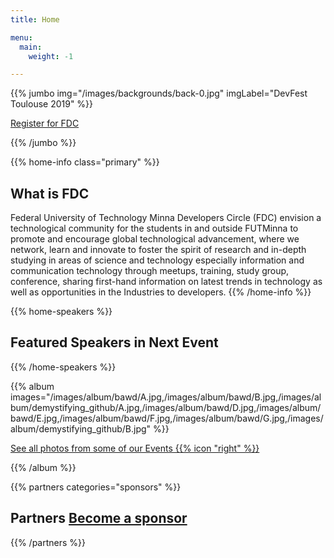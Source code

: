 ```yaml
---
title: Home

menu:
  main:
    weight: -1

---
```



{{% jumbo img="/images/backgrounds/back-0.jpg" imgLabel="DevFest Toulouse 2019" %}}


<!--<a class="btn primary btn-lg" style="margin-top: 1em;" href="https://drive.google.com/file/d/1td_9Cr1b2JZvv0bCpOCJNDsEWgVgEp2Y/view?usp=sharing" target="_blank">Become a sponsor</a>-->

<a class="btn primary btn-lg" href="https://bit.ly/fdc-reg" target="_blank">Register for FDC</a>

{{% /jumbo %}}



{{% home-info class="primary" %}}
## What is FDC

Federal University of Technology Minna Developers Circle (FDC) envision a technological community for the students in and outside FUTMinna to promote and encourage global technological advancement, where we network, learn and innovate to foster the spirit of research and in-depth studying in areas of science and technology especially information and communication technology through meetups, training, study group, conference, sharing first-hand information on latest trends in technology as well as opportunities in the Industries to developers.
{{% /home-info %}}



<!-- ... -->



{{% home-speakers %}}
## Featured Speakers in Next Event


<!-- ...
{{< button-link label="Submit a presentation"
                url="https://conference-hall.io/public/event/HJRThubF4uYPkb7jSUxi"
                icon="cfp" >}}


{{< button-link label="See all speakers"
                url="./speakers"
                icon="right" >}}
-->


{{% /home-speakers %}}


<!-- ... -->


{{% album images="/images/album/bawd/A.jpg,/images/album/bawd/B.jpg,/images/album/demystifying_github/A.jpg,/images/album/bawd/D.jpg,/images/album/bawd/E.jpg,/images/album/bawd/F.jpg,/images/album/bawd/G.jpg,/images/album/demystifying_github/B.jpg" %}}


<a class="btn primary" target="_blank" rel="noopener" href="https://photos.app.goo.gl/oxABKDMXX9qk5uBP7">
    See all photos from some of our Events
    {{% icon "right" %}}
</a>

{{% /album  %}}

<!-- ... -->

{{% partners categories="sponsors" %}}
## Partners <a class="btn primary btn-lg" style="margin-top: 1em;" href="mailto:futminnadevcircle@gmail.com" target="_blank">Become a sponsor</a>

{{% /partners %}}
